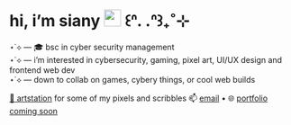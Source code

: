 # hi, i’m siany <img src="https://media.giphy.com/media/hvRJCLFzcasrR4ia7z/giphy.gif" width="30"/> ꒰ᐢ. .ᐢ꒱₊˚⊹

⋆˙⟡ — 🎓 bsc in cyber security management </br>
⋆˙⟡ — i’m interested in cybersecurity, gaming, pixel art, UI/UX design and frontend web dev </br>
⋆˙⟡ — down to collab on games, cybery things, or cool web builds  


[🎨 artstation](https://pharrahlita.artstation.com/) for some of my pixels and scribbles
📫 [email](mailto:pharrahlita@gmail.com) • 🌐 [portfolio coming soon](x)
